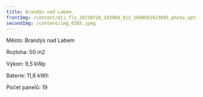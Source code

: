 ```yaml
---
title: Brandýs nad Labem
frontImg: /content/dji_fly_20230728_183904_813_1690562423685_photo_optimized.jpeg
secondImg: /content/img_0265.jpeg
---
```

Město: Brandýs nad Labem

Rozloha:  50 m2

Výkon: 9,5 kWp

Baterie: 11,6 kWh

Počet panelů: 19